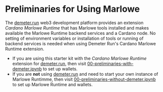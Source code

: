 # Preliminaries for Using Marlowe

The [demeter.run](https://demeter.run/) web3 development platform provides an extension *Cardano Marlowe Runtime* that has Marlowe tools installed and makes available the Marlowe Runtime backend services and a Cardano node. No setting of environment variables or installation of tools or running of backend services is needed when using Demeter Run's Cardano Marlowe Runtime extension.

- If you are using this starter kit with the *Cardano Marlowe Runtime* extension for [demeter.run](https://demeter.run/), then visit [00-preliminaries-with-demeter.ipynb](00-preliminaries-with-demeter.ipynb) to set up wallets.
- If you are **not** using [demeter.run](https://demeter.run/) and need to start your own instance of Marlowe Runtimme, then visit [00-preliminaries-without-demeter.ipynb](00-preliminaries-without-demeter.ipynb) to set up Marlowe Runtime and wallets.

